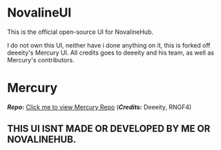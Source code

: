 # NovalineUI
This is the official open-source UI for NovalineHub.

I do not own this UI, neither have i done anything on it, this is forked off deeeity's Mercury UI. All credits goes to deeeity and his team, as well as Mercury's contributors.

# Mercury

***Repo:*** [Click me to view Mercury Repo](https://github.com/deeeity/mercury-lib)
(***Credits:*** Deeeity, RNGF4)

## THIS UI ISNT MADE OR DEVELOPED BY ME OR NOVALINEHUB.
